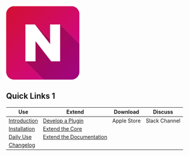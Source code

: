 
<img src="./assets/NimbleIcon.png" width="200" height="200">


## Quick Links 1

| Use | Extend |Download| Discuss |
| ------------- |-------------|:-----:|:-----:|
| [Introduction](./users/#Introduction)   | [Develop a Plugin](/extend/plugin) | Apple Store |Slack Channel|
| [Installation](./users/#installing-nimble)   | [Extend the Core](/extend/coreext) |  ||
| [Daily Use](./users/dailyuse#key-shortcuts)   |  [Extend the Documentation](/extend/docuext#extend-the-documentation) |  ||
| [Changelog](./users/changelog)   |   |  ||
